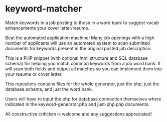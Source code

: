 # keyword-matcher
Match keywords in a job posting to those in a word bank to suggest vocab enhancements your cover letter/resume.

Beat the automated application machine! 
Many job openings with a high number of applicants will use an automated 
system to scan submitted documents for keywords present in the original
posted job description. 

This is a PHP snippet (with optional html structure and SQL database schema)
for helping you match common keywords from a job word bank. It will scan both
fields and output all matches so you can implement them into your
resume or cover letter.

This repository contains files for the whole generator, just the php, just the
database schema, and just the word bank.

Users will have to input the php for database connection themselves where
indicated in the keyword-generator.php and just-php.php documents.

All constructive criticism is welcome and any suggestions appreciated!

